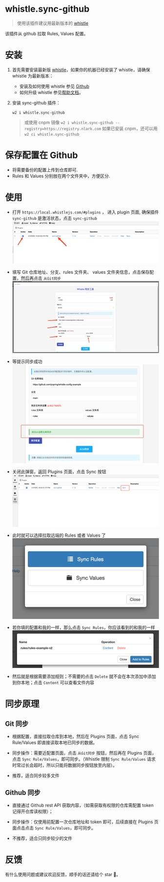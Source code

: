 # whistle.sync-github
> 使用该插件建议用最新版本的 [whistle](https://wproxy.org/whistle/update.html)

该插件从 github 拉取 Rules, Values 配置。

# 安装

1. 首先需要安装最新版 [whistle](https://github.com/avwo/whistle)，如果你的机器已经安装了 whistle，请确保 whistle 为最新版本：

   - 安装及如何使用 whistle 参见 [Github](https://github.com/avwo/whistle)
   - 如何升级 whistle 参见[帮助文档](http://wproxy.org/whistle/update.html)。

2. 安装 sync-github 插件：

    ```
    w2 i whistle.sync-github
    ```
    > 或使用 cnpm 镜像 `w2 i whistle.sync-github --registry=https://registry.nlark.com`
    > 如果已安装 cnpm，还可以用 `w2 ci whistle.sync-github`

# 保存配置在 Github

- 将需要备份的配置上传到仓库即可.
- Rules 和 Values 分别放在两个文件夹中，方便区分.

# 使用

- 打开 `https://local.whistlejs.com/#plugins` ， 进入 plugin 页面, 确保插件 `sync-github` 是激活状态，点击 `sync-github`
![](./assets/1.png)

- 填写 Git 仓库地址、分支、rules 文件夹、 values 文件夹信息，点击保存配置，然后再点击 `从Git同步`
![](./assets/2.png)

- 等提示同步成功
![](./assets/3.png)

- 关闭此弹窗，返回 Plugins 页面，点击 Sync 按钮
![](./assets/4.png)

- 此时就可以选择拉取远端的 Rules 或者 Values 了
![](./assets/5.png)

- 若你填的配置和我的一样，那么点击 `Sync Rules`，你应该看到的和我的一样
![](./assets/6.png)

- 然后就是根据需要添加规则；不需要的点击 `Delete` 就不会在本次添加中添加到你本地；点击 `Content` 可以查看文件内容


# 同步原理

## Git 同步

- 根据配置，直接拉取仓库到本地，然后在 Plugins 页面，点击 Sync Rule/Values 即直接读取本地已同步的数据。

- 同步操作：需要近配置页面，点击 `从Git同步` 按钮，然后再在 Plugins 页面，点击 `Sync Rule/Values`，即可同步。（Whistle 限制 `Sync Rule/Values` 请求时常过长会超时，所以只能将数据同步按钮放至内层）。

- 推荐，适合同步较多文件

## Github 同步

- 直接通过 Github rest API 获取内容，（如需获取有权限的仓库需配置 token 记得开仓库读权限）；

- 同步操作：仅使用前配置一次仓库地址和 token 即可，后续直接在  Plugins 页面点击点击 `Sync Rule/Values`，即可同步。
  
- 不推荐，适合只同步较少的文件

# 反馈

有什么使用问题或建议欢迎反馈，顺手的话还请给个 star 🌟。
